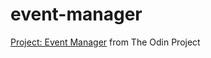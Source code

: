 # event-manager

[Project: Event Manager](https://www.theodinproject.com/courses/ruby-programming/lessons/event-manager?ref=lnav) from The Odin Project